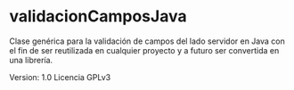 validacionCamposJava
====================

Clase genérica para la validación de campos del lado servidor en Java con el fin de ser reutilizada en cualquier proyecto y a futuro ser convertida en una librería. 

Version: 1.0
Licencia GPLv3
